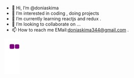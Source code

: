 - 👋 Hi, I’m @doniaskima
- 👀 I’m interested in coding , doing projects
- 🌱 I’m currently learning reactjs and redux .
- 💞️ I’m looking to collaborate on ...
- 📫 How to reach me EMail:doniaskima344@gmail.com .


<!---
doniaskima/doniaskima is a ✨ special ✨ repository because its `README.md` (this file) appears on your GitHub profile.
You can click the Preview link to take a look at your changes.
--->
![snake gif](https://github.com/doniaskima/doniaskima/blob/output/github-contribution-grid-snake.gif)

